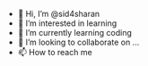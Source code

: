 - 👋 Hi, I’m @sid4sharan
- 👀 I’m interested in learning
- 🌱 I’m currently learning coding
- 💞️ I’m looking to collaborate on ...
- 📫 How to reach me 

<!---
sid4sharan/sid4sharan is a ✨ special ✨ repository because its `README.md` (this file) appears on your GitHub profile.
You can click the Preview link to take a look at your changes.
--->
